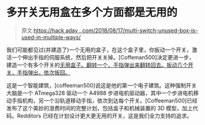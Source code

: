 # 多开关无用盒在多个方面都是无用的

> 原文:[https://hack aday . com/2018/08/17/multi-switch-unused-box-is-used-in-multiple-ways/](https://hackaday.com/2018/08/17/multi-switch-useless-box-is-useless-in-multiple-ways/)

我们可能都见过(并建造了)一个无用的盒子，在这个盒子里，你扳动一个开关，激活一个伸出手指的伺服系统，然后把开关关掉。[Coffeman500]决定更进一步，建造一个有多个开关的[无用盒子。翻转一个，手指弹出来翻转回去。扳动几个开关，手指弹出，依次扳回。](https://www.thingiverse.com/thing:2996661)

这是一个智能建筑，[coffeeman500]说这是他的第一个电子建筑。这种强制开关大脑是一个 ATmega328 驱动一个 A4988 步进电机驱动器，其中一个步进电机移动手指机构，另一个沿轨道移动手指，依次到达每个开关。[Coffeeman500]已经发布了这个美妙的浪费时间的完整计划，包括盒子和机械装置的 3D 模型，加上代码。Redditors 已经在计划设计更大更无用的开关，这是我们全力支持的追求。